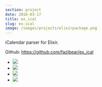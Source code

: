 ```yaml
---
section: project
date: 2016-03-17
title: ex_ical
slug: ex-ical
image: /images/projects/elixirpackage.png
---
```


iCalendar parser for Elixir.

Github: https://github.com/fazibear/ex_ical

- ![](https://img.shields.io/hexpm/dt/ex_ical.svg)
- ![](https://img.shields.io/github/stars/fazibear/ex_ical.svg)
- ![](https://img.shields.io/hexpm/v/ex_ical.svg)
- ![](https://img.shields.io/badge/license-MIT-blue.svg)
